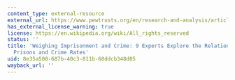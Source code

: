 ```yaml
---
content_type: external-resource
external_url: https://www.pewtrusts.org/en/research-and-analysis/articles/2014/09/weighing-imprisonment-and-crime
has_external_license_warning: true
license: https://en.wikipedia.org/wiki/All_rights_reserved
status: ''
title: 'Weighing Imprisonment and Crime: 9 Experts Explore the Relationship Between
  Prisons and Crime Rates'
uid: 8e35a508-687b-40c3-811b-68ddcb348d05
wayback_url: ''
---
```

